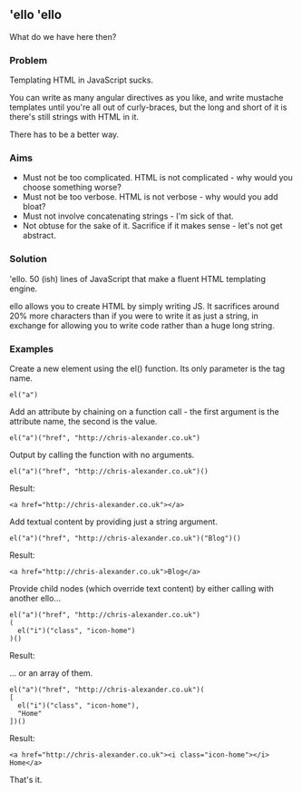 ## 'ello 'ello

What do we have here then?

### Problem

Templating HTML in JavaScript sucks.

You can write as many angular directives as you like, and write mustache templates until you're all out of curly-braces, but the long and short of it is there's still strings with HTML in it.

There has to be a better way.

### Aims

* Must not be too complicated. HTML is not complicated - why would you choose something worse?
* Must not be too verbose. HTML is not verbose - why would you add bloat?
* Must not involve concatenating strings - I'm sick of that.
* Not obtuse for the sake of it. Sacrifice if it makes sense - let's not get abstract.

### Solution

'ello. 50 (ish) lines of JavaScript that make a fluent HTML templating engine.

ello allows you to create HTML by simply writing JS. It sacrifices around 20% more characters than if you were to write it as just a string, in exchange for allowing you to write code rather than a huge long string.

### Examples

Create a new element using the el() function. Its only parameter is the tag name.

    el("a")

Add an attribute by chaining on a function call - the first argument is the attribute name, the second is the value.

    el("a")("href", "http://chris-alexander.co.uk")
    
Output by calling the function with no arguments.

    el("a")("href", "http://chris-alexander.co.uk")()

Result:
    
    <a href="http://chris-alexander.co.uk"></a>

Add textual content by providing just a string argument.

    el("a")("href", "http://chris-alexander.co.uk")("Blog")()

Result:

    <a href="http://chris-alexander.co.uk">Blog</a>

Provide child nodes (which override text content) by either calling with another ello...

    el("a")("href", "http://chris-alexander.co.uk")
    (
      el("i")("class", "icon-home")
    )()
    
Result:

   <a href="http://chris-alexander.co.uk"><i class="icon-home"></i></a>
   
... or an array of them.

    el("a")("href", "http://chris-alexander.co.uk")(
    [
      el("i")("class", "icon-home"),
      "Home"
    ])()
    
Result:

    <a href="http://chris-alexander.co.uk"><i class="icon-home"></i> Home</a>
    
That's it.
